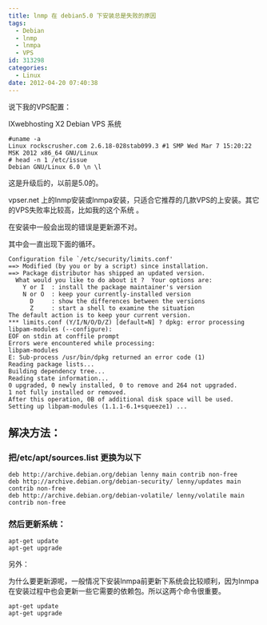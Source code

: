 ```yaml
---
title: lnmp 在 debian5.0 下安装总是失败的原因
tags:
  - Debian
  - lnmp
  - lnmpa
  - VPS
id: 313298
categories:
  - Linux
date: 2012-04-20 07:40:38
---
```


说下我的VPS配置：

IXwebhosting X2 Debian VPS 系统

```
#uname -a
Linux rockscrusher.com 2.6.18-028stab099.3 #1 SMP Wed Mar 7 15:20:22 MSK 2012 x86_64 GNU/Linux
# head -n 1 /etc/issue
Debian GNU/Linux 6.0 \n \l
```

这是升级后的，以前是5.0的。

vpser.net 上的lnmp安装或lnmpa安装，只适合它推荐的几款VPS的上安装。其它的VPS失败率比较高，比如我的这个系统 。

在安装中一般会出现的错误是更新源不对。

其中会一直出现下面的循环。

    Configuration file `/etc/security/limits.conf'
    ==> Modified (by you or by a script) since installation.
    ==> Package distributor has shipped an updated version.
      What would you like to do about it ?  Your options are:
        Y or I  : install the package maintainer's version
        N or O  : keep your currently-installed version
          D     : show the differences between the versions
          Z     : start a shell to examine the situation
    The default action is to keep your current version.
    *** limits.conf (Y/I/N/O/D/Z) [default=N] ? dpkg: error processing libpam-modules (--configure):
    EOF on stdin at conffile prompt
    Errors were encountered while processing:
    libpam-modules
    E: Sub-process /usr/bin/dpkg returned an error code (1)
    Reading package lists...
    Building dependency tree...
    Reading state information...
    0 upgraded, 0 newly installed, 0 to remove and 264 not upgraded.
    1 not fully installed or removed.
    After this operation, 0B of additional disk space will be used.
    Setting up libpam-modules (1.1.1-6.1+squeeze1) ...


## 解决方法：

### 把/etc/apt/sources.list 更换为以下

```
deb http://archive.debian.org/debian lenny main contrib non-free
deb http://archive.debian.org/debian-security/ lenny/updates main contrib non-free
deb http://archive.debian.org/debian-volatile/ lenny/volatile main contrib non-free
```

### 然后更新系统：

```
apt-get update
apt-get upgrade
```

另外：

为什么要更新源呢，一般情况下安装lnmpa前更新下系统会比较顺利，因为lnmpa在安装过程中也会更新一些它需要的依赖包。所以这两个命令很重要。

```
apt-get update
apt-get upgrade
```